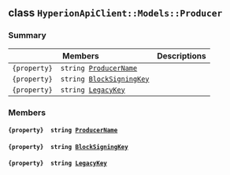 ## class `HyperionApiClient::Models::Producer` 

### Summary

 Members                        | Descriptions                                
--------------------------------|---------------------------------------------
`{property}  string `[`ProducerName`](#class_hyperion_api_client_1_1_models_1_1_producer_1ae70301d3227cda89bfad2e3f43f6d241) | 
`{property}  string `[`BlockSigningKey`](#class_hyperion_api_client_1_1_models_1_1_producer_1aad0641e17e3d8f069aa8e7127d01651b) | 
`{property}  string `[`LegacyKey`](#class_hyperion_api_client_1_1_models_1_1_producer_1a567945c6b05cd1dd5ed59fc6cea0f850) | 

### Members

#### `{property}  string `[`ProducerName`](#class_hyperion_api_client_1_1_models_1_1_producer_1ae70301d3227cda89bfad2e3f43f6d241) 

#### `{property}  string `[`BlockSigningKey`](#class_hyperion_api_client_1_1_models_1_1_producer_1aad0641e17e3d8f069aa8e7127d01651b) 

#### `{property}  string `[`LegacyKey`](#class_hyperion_api_client_1_1_models_1_1_producer_1a567945c6b05cd1dd5ed59fc6cea0f850) 

